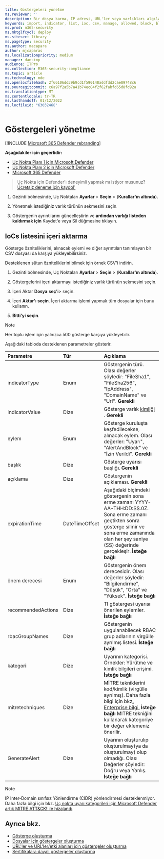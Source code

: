```yaml
---
title: Göstergeleri yönetme
ms.reviewer: ''
description: Bir dosya karma, IP adresi, URL'ler veya varlıkları algılama, önleme ve dışlama alanlarını tanımlayan etki alanları için göstergeleri yönetin.
keywords: import, indicator, list, ioc, csv, manage, allowed, block, block, clean, malicious, file hash, ip address, urls, domain
ms.prod: m365-security
ms.mktglfcycl: deploy
ms.sitesec: library
ms.pagetype: security
ms.author: macapara
author: mjcaparas
ms.localizationpriority: medium
manager: dansimp
audience: ITPro
ms.collection: M365-security-compliance
ms.topic: article
ms.technology: mde
ms.openlocfilehash: 2f66106dd39b9cd1f590148addfdd2cae89748c6
ms.sourcegitcommit: c6a97f2a5b7a41b74ec84f2f62fabfd65d8fd92a
ms.translationtype: MT
ms.contentlocale: tr-TR
ms.lasthandoff: 01/12/2022
ms.locfileid: "63032468"
---
```

# <a name="manage-indicators"></a>Göstergeleri yönetme

[!INCLUDE [Microsoft 365 Defender rebranding](../../includes/microsoft-defender.md)]


**Aşağıdakiler için geçerlidir:**
- [Uç Nokta Planı 1 için Microsoft Defender](https://go.microsoft.com/fwlink/p/?linkid=2154037)
- [Uç Nokta Planı 2 için Microsoft Defender](https://go.microsoft.com/fwlink/p/?linkid=2154037)
- [Microsoft 365 Defender](https://go.microsoft.com/fwlink/?linkid=2118804)


> Uç Nokta için Defender'ı deneyimli yapmak mı istiyor musunuz? [Ücretsiz deneme için kaydol'](https://www.microsoft.com/WindowsForBusiness/windows-atp?ocid=docs-wdatp-automationexclusionlist-abovefoldlink)

1. Gezinti bölmesinde, Uç Noktaları **Ayarlar** \> **Seçin** \> (**Kurallar'ın** **altında**).

2. Yönetmek istediğiniz varlık türünün sekmesini seçin.

3. Göstergenin ayrıntılarını güncelleştirin ve **ardından varlığı** **listeden kaldırmak için** Kaydet'e veya Sil düğmesine tıklayın.

## <a name="import-a-list-of-iocs"></a>IoCs listesini içeri aktarma

Gösterge özniteliklerini, alınacak eylemi ve diğer ayrıntıları tanımlayan bir CSV dosyası da karşıya yükleyebilirsiniz.

Desteklenen sütun özniteliklerini bilmek için örnek CSV'i indirin.

1. Gezinti bölmesinde, Uç Noktaları **Ayarlar** \> **Seçin** \> (**Kurallar'ın** **altında**).

2. Göstergelerini içeri aktarmayı istediğiniz varlık türünün sekmesini seçin.

3. İçeri Aktar **Dosya** **seç'i**\> seçin.

4. İçeri **Aktar'ı seçin**. İçeri aktarma işlemi yapmak tüm dosyalar için bunu kullanın.

5. **Bitti'yi seçin**.

> [!NOTE]
> Her toplu işlem için yalnızca 500 gösterge karşıya yükleyebilir.

Aşağıdaki tabloda desteklenen parametreler gösterir.

Parametre|Tür|Açıklama
:---|:---|:---
indicatorType|Enum|Göstergenin türü. Olası değerler şöyledir: "FileSha1", "FileSha256", "IpAddress", "DomainName" ve "Url". **Gerekli**
indicatorValue|Dize|Gösterge varlık [kimliği](ti-indicator.md) . **Gerekli**
eylem|Enum|Gösterge kuruluşta keşfedilecekse, alınacak eylem. Olası değerler: "Uyarı", "AlertAndBlock" ve "İzin Verildi". **Gerekli**
başlık|Dize|Gösterge uyarısı başlığı. **Gerekli**
açıklama|Dize| Göstergenin açıklaması. **Gerekli**
expirationTime|DateTimeOffset|Aşağıdaki biçimdeki göstergenin sona erme zamanı YYYY-AA-THH:DD:SS.0Z. Sona erme zamanı geçtikten sonra gösterge silinir ve sona erme zamanında olan her şey saniye (SS) değerinde gerçekleşir. **İsteğe bağlı**
önem derecesi|Enum|Göstergenin önem derecesidir. Olası değerler şöyledir: "Bilgilendirme", "Düşük", "Orta" ve "Yüksek". **İsteğe bağlı**
recommendedActions|Dize|TI göstergesi uyarısı önerilen eylemler. **İsteğe bağlı**
rbacGroupNames|Dize|Göstergenin uygulanabilecek RBAC grup adlarının virgülle ayrılmış listesi. **İsteğe bağlı**
kategori|Dize|Uyarının kategorisi. Örnekler: Yürütme ve kimlik bilgileri erişimi. **İsteğe bağlı**
mitretechniques|Dize|MİTRE tekniklerini kod/kimlik (virgülle ayrılmış). Daha fazla bilgi için bkz[. Enterprise bilgi.](https://attack.mitre.org/tactics/enterprise/) **İsteğe bağlı** MITRE tekniğini kullanarak kategoriye bir değer eklemeniz önerilir.
GenerateAlert|Dize|Uyarının oluşturulıp oluşturulmay(ya da oluşturulmay) olup olmadığı. Olası Değerler şöyledir: Doğru veya Yanlış. **İsteğe bağlı**



> [!NOTE]
> IP Inter-Domain sınıfsız Yönlendirme (CIDR) yönlendirmesi desteklenmiyor.
Daha fazla bilgi için bkz. [Uç nokta uyarı kategorileri için Microsoft Defender artık MITRE ATT&CK! ile hizalandı](https://techcommunity.microsoft.com/t5/microsoft-defender-for-endpoint/microsoft-defender-atp-alert-categories-are-now-aligned-with/ba-p/732748).

## <a name="see-also"></a>Ayrıca bkz.

- [Gösterge oluşturma](manage-indicators.md)
- [Dosyalar için göstergeler oluşturma](indicator-file.md)
- [URL'ler ve URL'ler/etki alanları için göstergeler oluşturma](indicator-ip-domain.md)
- [Sertifikalara dayalı göstergeler oluşturma](indicator-certificates.md)

